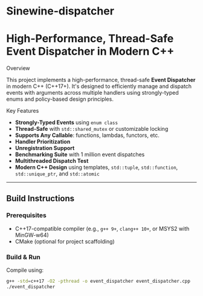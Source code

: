 # Sinewine-dispatcher
#  High-Performance, Thread-Safe Event Dispatcher in Modern C++

 Overview

This project implements a high-performance, thread-safe **Event Dispatcher** in modern C++ (C++17+). It's designed to efficiently manage and dispatch events with arguments across multiple handlers using strongly-typed enums and policy-based design principles.

Key Features

- **Strongly-Typed Events** using `enum class`
- **Thread-Safe** with `std::shared_mutex` or customizable locking
- **Supports Any Callable**: functions, lambdas, functors, etc.
- **Handler Prioritization**
- **Unregistration Support**
- **Benchmarking Suite** with 1 million event dispatches
- **Multithreaded Dispatch Test**
- **Modern C++ Design** using templates, `std::tuple`, `std::function`, `std::unique_ptr`, and `std::atomic`

---

##  Build Instructions

### Prerequisites

- C++17-compatible compiler (e.g., `g++ 9+`, `clang++ 10+`, or MSYS2 with MinGW-w64)
- CMake (optional for project scaffolding)

### Build & Run

Compile using:

```bash
g++ -std=c++17 -O2 -pthread -o event_dispatcher event_dispatcher.cpp
./event_dispatcher
